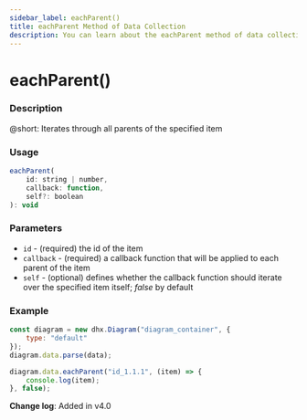```yaml
---
sidebar_label: eachParent()
title: eachParent Method of Data Collection
description: You can learn about the eachParent method of data collection in the documentation of the DHTMLX JavaScript Diagram library. Browse developer guides and API reference, try out code examples and live demos, and download a free 30-day evaluation version of DHTMLX Diagram.
---
```


# eachParent()

### Description

@short: Iterates through all parents of the specified item

### Usage

~~~js
eachParent(
    id: string | number, 
    callback: function, 
    self?: boolean
): void
~~~

### Parameters

- `id` - (required) the id of the item
- `callback` - (required) a callback function that will be applied to each parent of the item
- `self` - (optional) defines whether the callback function should iterate over the specified item itself; *false* by default

### Example

~~~js {6-8}
const diagram = new dhx.Diagram("diagram_container", {
    type: "default"
});
diagram.data.parse(data);

diagram.data.eachParent("id_1.1.1", (item) => {
    console.log(item);
}, false);
~~~

**Change log**: Added in v4.0
